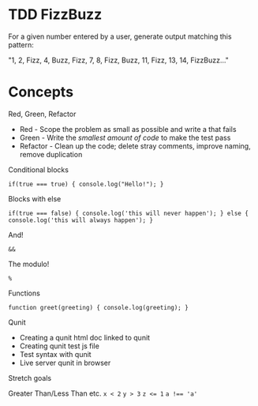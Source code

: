 # TDD FizzBuzz

For a given number entered by a user, generate output matching this pattern:

"1, 2, Fizz, 4, Buzz, Fizz, 7, 8, Fizz, Buzz, 11, Fizz, 13, 14, FizzBuzz..."

# Concepts

Red, Green, Refactor
* Red - Scope the problem as small as possible and write a that fails
* Green - Write the *smallest amount of code* to make the test pass
* Refactor - Clean up the code; delete stray comments, improve naming, remove duplication


Conditional blocks

`if(true === true) { console.log("Hello!"); }`

Blocks with else

`if(true === false) {
    console.log('this will never happen');
} else {
    console.log('this will always happen');
}`

And!

`&&`

The modulo!

`%`

Functions

`function greet(greeting) {
    console.log(greeting);
}`

Qunit

* Creating a qunit html doc linked to qunit 
* Creating qunit test js file
* Test syntax with qunit
* Live server qunit in browser

Stretch goals

Greater Than/Less Than etc.
`x < 2`
`y > 3`
`z <= 1`
`a !== 'a'`





